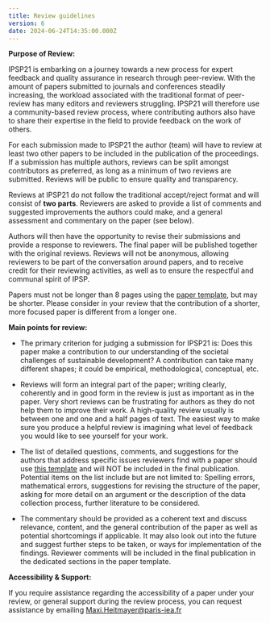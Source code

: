 ```yaml
---
title: Review guidelines
version: 6
date: 2024-06-24T14:35:00.000Z
---
```


**Purpose of Review:**

IPSP21 is embarking on a journey towards a new process for expert feedback and quality assurance in research through peer-review. With the amount of papers submitted to journals and conferences steadily increasing, the workload associated with the traditional format of peer-review has many editors and reviewers struggling. IPSP21 will therefore use a community-based review process, where contributing authors also have to share their expertise in the field to provide feedback on the work of others.

For each submission made to IPSP21 the author (team) will have to review at least two other papers to be included in the publication of the proceedings. If a submission has multiple authors, reviews can be split amongst contributors as preferred, as long as a minimum of two reviews are submitted. Reviews will be public to ensure quality and transparency.

Reviews at IPSP21 do not follow the traditional accept/reject format and will consist of **two parts**. Reviewers are asked to provide a list of comments and suggested improvements the authors could make, and a general assessment and commentary on the paper (see below).

Authors will then have the opportunity to revise their submissions and provide a response to reviewers. The final paper will be published together with the original reviews. Reviews will not be anonymous, allowing reviewers to be part of the conversation around papers, and to receive credit for their reviewing activities, as well as to ensure the respectful and communal spirit of IPSP.

Papers must not be longer than 8 pages using the <a target="_blank" href="/conference/IPSP21_Full_Paper_Template.docx">paper template</a>, but may be shorter. Please consider in your review that the contribution of a shorter, more focused paper is different from a longer one.

**Main points for review:**

- The primary criterion for judging a submission for IPSP21 is: Does this paper make a contribution to our understanding of the societal challenges of sustainable development? A contribution can take many different shapes; it could be empirical, methodological, conceptual, etc.

- Reviews will form an integral part of the paper; writing clearly, coherently and in good form in the review is just as important as in the paper. Very short reviews can be frustrating for authors as they do not help them to improve their work. A high-quality review usually is between one and one and a half pages of text. The easiest way to make sure you produce a helpful review is imagining what level of feedback you would like to see yourself for your work.

- The list of detailed questions, comments, and suggestions for the authors that address specific issues reviewers find with a paper should use [this template](https://IP4SP.org/conference/IPSP21_Review_Template.docx) and will NOT be included in the final publication. Potential items on the list include but are not limited to: Spelling errors, mathematical errors, suggestions for revising the structure of the paper, asking for more detail on an argument or the description of the data collection process, further literature to be considered.

- The commentary should be provided as a coherent text and discuss relevance, content, and the general contribution of the paper as well as potential shortcomings if applicable. It may also look out into the future and suggest further steps to be taken, or ways for implementation of the findings. Reviewer comments will be included in the final publication in the dedicated sections in the paper template.

**Accessibility & Support:**

If you require assistance regarding the accessibility of a paper under your review, or general support during the review process, you can request assistance by emailing Maxi.Heitmayer@paris-iea.fr
